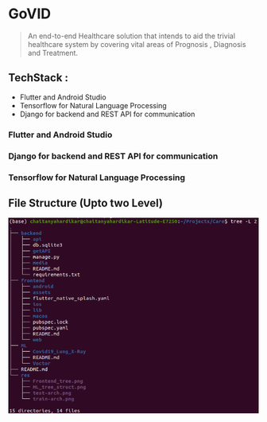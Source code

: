 # GoVID

> An end-to-end Healthcare solution that intends to aid the trivial healthcare system by covering vital areas of Prognosis , Diagnosis and Treatment. 

## TechStack : 
- Flutter and Android Studio 
- Tensorflow for Natural Language Processing 
- Django for backend and REST API for communication

### Flutter and Android Studio 

### Django for backend and REST API for communication

### Tensorflow for Natural Language Processing 

## File Structure (Upto two Level)

<img src="https://github.com/Technocrats-nitw/Care/blob/master/res/main_tree.png">
